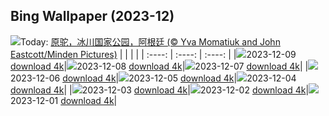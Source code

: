 ## Bing Wallpaper (2023-12)
![](https://cn.bing.com/th?id=OHR.PatagoniaGuanaco_ZH-CN6438038982_UHD.jpg&w=1000)Today: [原驼，冰川国家公园，阿根廷 (© Yva Momatiuk and John Eastcott/Minden Pictures)](https://cn.bing.com/th?id=OHR.PatagoniaGuanaco_ZH-CN6438038982_UHD.jpg)
|      |      |      |
| :----: | :----: | :----: |
|![](https://cn.bing.com/th?id=OHR.PatagoniaGuanaco_ZH-CN6438038982_UHD.jpg&pid=hp&w=384&h=216&rs=1&c=4)2023-12-09 [download 4k](https://cn.bing.com/th?id=OHR.PatagoniaGuanaco_ZH-CN6438038982_UHD.jpg)|![](https://cn.bing.com/th?id=OHR.JerseyIsland_ZH-CN6224973235_UHD.jpg&pid=hp&w=384&h=216&rs=1&c=4)2023-12-08 [download 4k](https://cn.bing.com/th?id=OHR.JerseyIsland_ZH-CN6224973235_UHD.jpg)|![](https://cn.bing.com/th?id=OHR.GrandCanyonVerdon_ZH-CN6025902720_UHD.jpg&pid=hp&w=384&h=216&rs=1&c=4)2023-12-07 [download 4k](https://cn.bing.com/th?id=OHR.GrandCanyonVerdon_ZH-CN6025902720_UHD.jpg)|
|![](https://cn.bing.com/th?id=OHR.DardagnaWaterfalls_ZH-CN5613123621_UHD.jpg&pid=hp&w=384&h=216&rs=1&c=4)2023-12-06 [download 4k](https://cn.bing.com/th?id=OHR.DardagnaWaterfalls_ZH-CN5613123621_UHD.jpg)|![](https://cn.bing.com/th?id=OHR.AlpsCastles_ZH-CN5078013932_UHD.jpg&pid=hp&w=384&h=216&rs=1&c=4)2023-12-05 [download 4k](https://cn.bing.com/th?id=OHR.AlpsCastles_ZH-CN5078013932_UHD.jpg)|![](https://cn.bing.com/th?id=OHR.CheetahDay_ZH-CN5114530695_UHD.jpg&pid=hp&w=384&h=216&rs=1&c=4)2023-12-04 [download 4k](https://cn.bing.com/th?id=OHR.CheetahDay_ZH-CN5114530695_UHD.jpg)|
|![](https://cn.bing.com/th?id=OHR.VermilionCliffs_ZH-CN3945784250_UHD.jpg&pid=hp&w=384&h=216&rs=1&c=4)2023-12-03 [download 4k](https://cn.bing.com/th?id=OHR.VermilionCliffs_ZH-CN3945784250_UHD.jpg)|![](https://cn.bing.com/th?id=OHR.GwaliorFortMP_ZH-CN3300432281_UHD.jpg&pid=hp&w=384&h=216&rs=1&c=4)2023-12-02 [download 4k](https://cn.bing.com/th?id=OHR.GwaliorFortMP_ZH-CN3300432281_UHD.jpg)|![](https://cn.bing.com/th?id=OHR.IcebergAntarctica_ZH-CN2053356825_UHD.jpg&pid=hp&w=384&h=216&rs=1&c=4)2023-12-01 [download 4k](https://cn.bing.com/th?id=OHR.IcebergAntarctica_ZH-CN2053356825_UHD.jpg)|
